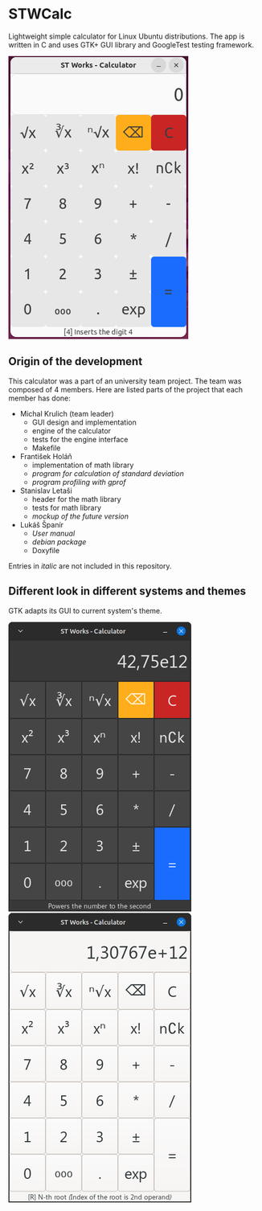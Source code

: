 # STWCalc
Lightweight simple calculator for Linux Ubuntu distributions.
The app is written in C and uses GTK+ GUI library and GoogleTest testing framework.

![](/screenshots/screenshot1.png)

## Origin of the development
This calculator was a part of an university team project.
The team was composed of 4 members. Here are listed parts of the project that each member has done:
- Michal Krulich (team leader)
    - GUI design and implementation
    - engine of the calculator
    - tests for the engine interface
    - Makefile
- František Holáň
    - implementation of math library
    - *program for calculation of standard deviation*
    - *program profiling with gprof*
- Stanislav Letaši
    - header for the math library
    - tests for math library
    - *mockup of the future version*
- Lukáš Španír
    - *User manual*
    - *debian package*
    - Doxyfile

Entries in *italic* are not included in this repository.

## Different look in different systems and themes
GTK adapts its GUI to current system's theme.

![](/screenshots/screenshot2.png) ![](/screenshots/screenshot3.png)
